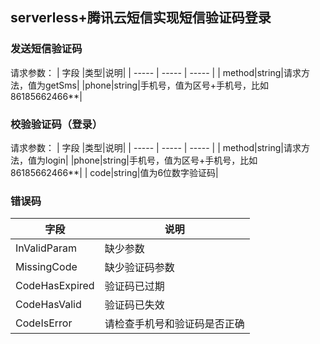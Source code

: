 ## serverless+腾讯云短信实现短信验证码登录
### 发送短信验证码
请求参数：
| 字段 |类型|说明|
| ----- | ----- | ----- |
| method|string|请求方法，值为getSms|
|phone|string|手机号，值为区号+手机号，比如86185662466**|

### 校验验证码（登录）
请求参数：
| 字段 |类型|说明|
| ----- | ----- | ----- |
| method|string|请求方法，值为login|
|phone|string|手机号，值为区号+手机号，比如86185662466**|
| code|string|值为6位数字验证码|

### 错误码
| 字段 |说明|
| ----- | ----- |
| InValidParam|缺少参数|
| MissingCode|缺少验证码参数|
| CodeHasExpired|验证码已过期|
| CodeHasValid|验证码已失效|
| CodeIsError|请检查手机号和验证码是否正确|



